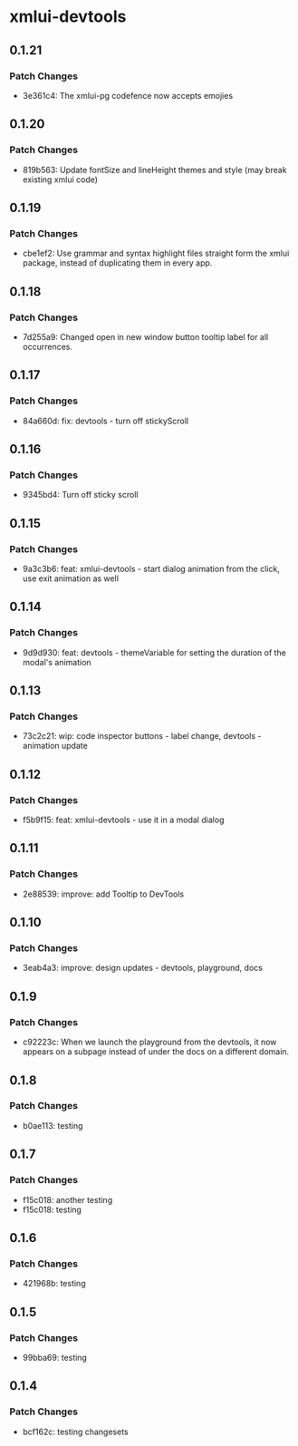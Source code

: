 # xmlui-devtools

## 0.1.21

### Patch Changes

- 3e361c4: The xmlui-pg codefence now accepts emojies

## 0.1.20

### Patch Changes

- 819b563: Update fontSize and lineHeight themes and style (may break existing xmlui code)

## 0.1.19

### Patch Changes

- cbe1ef2: Use grammar and syntax highlight files straight form the xmlui package, instead of duplicating them in every app.

## 0.1.18

### Patch Changes

- 7d255a9: Changed open in new window button tooltip label for all occurrences.

## 0.1.17

### Patch Changes

- 84a660d: fix: devtools - turn off stickyScroll

## 0.1.16

### Patch Changes

- 9345bd4: Turn off sticky scroll

## 0.1.15

### Patch Changes

- 9a3c3b6: feat: xmlui-devtools - start dialog animation from the click, use exit animation as well

## 0.1.14

### Patch Changes

- 9d9d930: feat: devtools - themeVariable for setting the duration of the modal's animation

## 0.1.13

### Patch Changes

- 73c2c21: wip: code inspector buttons - label change, devtools - animation update

## 0.1.12

### Patch Changes

- f5b9f15: feat: xmlui-devtools - use it in a modal dialog

## 0.1.11

### Patch Changes

- 2e88539: improve: add Tooltip to DevTools

## 0.1.10

### Patch Changes

- 3eab4a3: improve: design updates - devtools, playground, docs

## 0.1.9

### Patch Changes

- c92223c: When we launch the playground from the devtools, it now appears on a subpage instead of under the docs on a different domain.

## 0.1.8

### Patch Changes

- b0ae113: testing

## 0.1.7

### Patch Changes

- f15c018: another testing
- f15c018: testing

## 0.1.6

### Patch Changes

- 421968b: testing

## 0.1.5

### Patch Changes

- 99bba69: testing

## 0.1.4

### Patch Changes

- bcf162c: testing changesets
